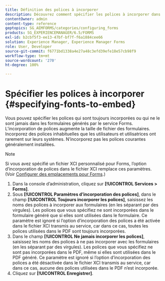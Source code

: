 ```yaml
---
title: Définition des polices à incorporer
description: Découvrez comment spécifier les polices à incorporer dans un formulaire adaptatif. Vous pouvez spécifier les polices qui sont incorporées ou ne le sont jamais dans des formulaires générés par le service Forms.
contentOwner: admin
content-type: reference
geptopics: SG_AEMFORMS/categories/configuring_forms
products: SG_EXPERIENCEMANAGER/6.5/FORMS
exl-id: b2cbf5f3-ee13-47bf-bf7f-f6a1884cee66
solution: Experience Manager, Experience Manager Forms
role: User, Developer
source-git-commit: f6771bd1338a4e27a48c3efd39efe18e57cb98f9
workflow-type: tm+mt
source-wordcount: '270'
ht-degree: 100%

---
```


# Spécifier les polices à incorporer {#specifying-fonts-to-embed}

Vous pouvez spécifier les polices qui sont toujours incorporées ou qui ne le sont jamais dans les formulaires générés par le service Forms. L’incorporation de polices augmente la taille de fichier des formulaires. Incorporez des polices inhabituelles que les utilisateurs et utilisatrices ont rarement sur leurs systèmes. N’incorporez pas les polices courantes généralement installées.

>[!NOTE]
>
>Si vous avez spécifié un fichier XCI personnalisé pour Forms, l’option d’incorporation de polices dans le fichier XCI remplace ces paramètres. (Voir [Configurer des emplacements pour Forms](/help/forms/using/admin-help/configuring-locations-forms.md#configuring-locations-for-forms).)

1. Dans la console d’administration, cliquez sur **[!UICONTROL Services > Forms]**.
1. Sous **[!UICONTROL Paramètres d’incorporation des polices]**, dans le champ **[!UICONTROL Toujours incorporer les polices]**, saisissez les noms des polices à incorporer aux formulaires (en les séparant par des virgules). Les polices que vous spécifiez ne sont incorporées dans le formulaire généré que si elles sont utilisées dans le formulaire. Ce paramètre est ignoré si l’option d’incorporation des polices a été activée dans le fichier XCI transmis au service, car dans ce cas, toutes les polices utilisées dans le PDF sont toujours incorporées.
1. Dans le champ **[!UICONTROL Ne jamais incorporer les polices]**, saisissez les noms des polices à ne pas incorporer avec les formulaires (en les séparant par des virgules). Les polices que vous spécifiez ne sont pas incorporées dans le PDF, même si elles sont utilisées dans le PDF généré. Ce paramètre est ignoré si l’option d’incorporation des polices a été désactivée dans le fichier XCI transmis au service, car dans ce cas, aucune des polices utilisées dans le PDF n’est incorporée.
1. Cliquez sur **[!UICONTROL Enregistrer]**.
